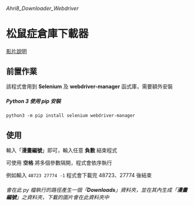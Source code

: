 ###### Ahri8_Downloader_Webdriver
# 松鼠症倉庫下載器

[影片說明](https://youtu.be/m56xlxOPmUU)

## 前置作業
該程式會用到 **Selenium** 及 **webdriver-manager** 函式庫，需要額外安裝
##### Python 3 使用 pip 安裝
`python3 -m pip install selenium webdriver-manager`

## 使用
輸入「**漫畫編號**」即可，輸入任意 **負數** 結束程式

可使用 **空格** 將多個參數隔開，程式會依序執行

例如輸入 `48723 27774 -1` 程式會下載完 48723、27774 後結束

###### 會在此 py 檔執行的路徑產生一個「**Downloads**」資料夾，並在其內生成「**漫畫編號**」之資料夾，下載的圖片會在此資料夾中
